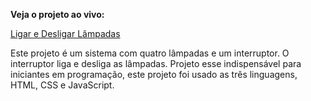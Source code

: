 **Veja o projeto ao vivo:**

[Ligar e Desligar Lâmpadas](https://ninja1375.github.io/Ligar-desligar-lampadas-javaScript/)


Este projeto é um sistema com quatro lâmpadas e um interruptor. O interruptor liga e desliga as lâmpadas.
Projeto esse indispensável para iniciantes em programação, este projeto foi usado as três linguagens, HTML,  CSS e JavaScript.
